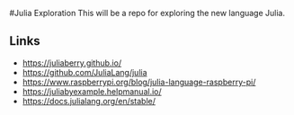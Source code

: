 #Julia Exploration
This will be a repo for exploring the new language Julia.  

## Links
- https://juliaberry.github.io/
- https://github.com/JuliaLang/julia
- https://www.raspberrypi.org/blog/julia-language-raspberry-pi/
- https://juliabyexample.helpmanual.io/
- https://docs.julialang.org/en/stable/
